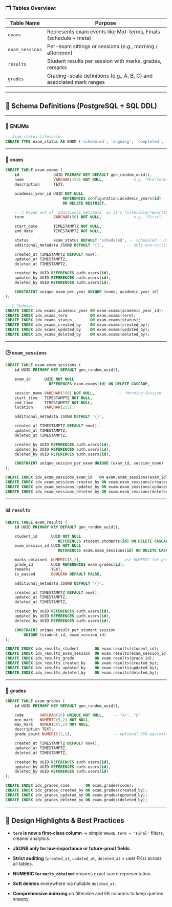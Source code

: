 ### 🗂️ Tables Overview:

|Table Name|Purpose|
|---|---|
|`exams`|Represents exam events like Mid-terms, Finals (schedule + meta)|
|`exam_sessions`|Per-exam sittings or sessions (e.g., morning / afternoon)|
|`results`|Student results per session with marks, grades, remarks|
|`grades`|Grading-scale definitions (e.g., A, B, C) and associated mark ranges|

---

## 📄 Schema Definitions (PostgreSQL + SQL DDL)

---

### 🔧 **ENUMs**

```sql
-- Exam status lifecycle
CREATE TYPE exam_status AS ENUM ('scheduled', 'ongoing', 'completed', 'cancelled');
```

---

### 📅 `exams`

```sql
CREATE TABLE exam.exams (
    id               UUID PRIMARY KEY DEFAULT gen_random_uuid(),
    name             VARCHAR(150) NOT NULL,          -- e.g. "Mid-Term 2025"
    description      TEXT,

    academic_year_id UUID NOT NULL
                         REFERENCES configuration.academic_years(id)
                         ON DELETE RESTRICT,

    -- 🚚 Moved out of `additional_metadata` so it’s filterable/reportable
    term             VARCHAR(50) NOT NULL,           -- e.g. "First", "Second", "Final"

    start_date       TIMESTAMPTZ NOT NULL,
    end_date         TIMESTAMPTZ NOT NULL,

    status           exam_status DEFAULT 'scheduled', -- scheduled | ongoing | completed | cancelled
    additional_metadata JSONB DEFAULT '{}',          -- only non-critical extras

    created_at TIMESTAMPTZ DEFAULT now(),
    updated_at TIMESTAMPTZ,
    deleted_at TIMESTAMPTZ,

    created_by UUID REFERENCES auth.users(id),
    updated_by UUID REFERENCES auth.users(id),
    deleted_by UUID REFERENCES auth.users(id),

    CONSTRAINT unique_exam_per_year UNIQUE (name, academic_year_id)
);

-- 🔎 Indexes
CREATE INDEX idx_exams_academic_year ON exam.exams(academic_year_id);
CREATE INDEX idx_exams_term          ON exam.exams(term);
CREATE INDEX idx_exams_status        ON exam.exams(status);
CREATE INDEX idx_exams_created_by    ON exam.exams(created_by);
CREATE INDEX idx_exams_updated_by    ON exam.exams(updated_by);
CREATE INDEX idx_exams_deleted_by    ON exam.exams(deleted_by);
```

---

### 🕒 `exam_sessions`

```sql
CREATE TABLE exam.exam_sessions (
    id UUID PRIMARY KEY DEFAULT gen_random_uuid(),

    exam_id      UUID NOT NULL
                   REFERENCES exam.exams(id) ON DELETE CASCADE,

    session_name VARCHAR(100) NOT NULL,          -- "Morning Session"
    start_time   TIMESTAMPTZ NOT NULL,
    end_time     TIMESTAMPTZ NOT NULL,
    location     VARCHAR(255),

    additional_metadata JSONB DEFAULT '{}',

    created_at TIMESTAMPTZ DEFAULT now(),
    updated_at TIMESTAMPTZ,
    deleted_at TIMESTAMPTZ,

    created_by UUID REFERENCES auth.users(id),
    updated_by UUID REFERENCES auth.users(id),
    deleted_by UUID REFERENCES auth.users(id),

    CONSTRAINT unique_session_per_exam UNIQUE (exam_id, session_name)
);

CREATE INDEX idx_exam_sessions_exam_id   ON exam.exam_sessions(exam_id);
CREATE INDEX idx_exam_sessions_created_by ON exam.exam_sessions(created_by);
CREATE INDEX idx_exam_sessions_updated_by ON exam.exam_sessions(updated_by);
CREATE INDEX idx_exam_sessions_deleted_by ON exam.exam_sessions(deleted_by);
```

---

### 📊 `results`

```sql
CREATE TABLE exam.results (
    id UUID PRIMARY KEY DEFAULT gen_random_uuid(),

    student_id      UUID NOT NULL
                       REFERENCES student.students(id) ON DELETE CASCADE,
    exam_session_id UUID NOT NULL
                       REFERENCES exam.exam_sessions(id) ON DELETE CASCADE,

    marks_obtained  NUMERIC(5,2),                -- use NUMERIC for precision
    grade_id        UUID REFERENCES exam.grades(id),
    remarks         TEXT,
    is_passed       BOOLEAN DEFAULT FALSE,

    additional_metadata JSONB DEFAULT '{}',

    created_at TIMESTAMPTZ DEFAULT now(),
    updated_at TIMESTAMPTZ,
    deleted_at TIMESTAMPTZ,

    created_by UUID REFERENCES auth.users(id),
    updated_by UUID REFERENCES auth.users(id),
    deleted_by UUID REFERENCES auth.users(id),

    CONSTRAINT unique_result_per_student_session
        UNIQUE (student_id, exam_session_id)
);

CREATE INDEX idx_results_student       ON exam.results(student_id);
CREATE INDEX idx_results_exam_session  ON exam.results(exam_session_id);
CREATE INDEX idx_results_grade         ON exam.results(grade_id);
CREATE INDEX idx_results_created_by    ON exam.results(created_by);
CREATE INDEX idx_results_updated_by    ON exam.results(updated_by);
CREATE INDEX idx_results_deleted_by    ON exam.results(deleted_by);
```

---

### 🏅 `grades`

```sql
CREATE TABLE exam.grades (
    id UUID PRIMARY KEY DEFAULT gen_random_uuid(),

    code       VARCHAR(10) UNIQUE NOT NULL,    -- "A+", "B"
    min_mark   NUMERIC(5,2) NOT NULL,
    max_mark   NUMERIC(5,2) NOT NULL,
    description TEXT,
    grade_point NUMERIC(3,2),                  -- optional GPA equivalent

    created_at TIMESTAMPTZ DEFAULT now(),
    updated_at TIMESTAMPTZ,
    deleted_at TIMESTAMPTZ,

    created_by UUID REFERENCES auth.users(id),
    updated_by UUID REFERENCES auth.users(id),
    deleted_by UUID REFERENCES auth.users(id)
);

CREATE INDEX idx_grades_code       ON exam.grades(code);
CREATE INDEX idx_grades_created_by ON exam.grades(created_by);
CREATE INDEX idx_grades_updated_by ON exam.grades(updated_by);
CREATE INDEX idx_grades_deleted_by ON exam.grades(deleted_by);
```

---

## 📌 Design Highlights & Best Practices

- **`term` is now a first-class column** → simple `WHERE term = 'Final'` filters, cleaner analytics.
    
- **JSONB only for low-importance or future-proof fields**.
    
- **Strict auditing** (`created_at`, `updated_at`, `deleted_at` + user FKs) across all tables.
    
- **NUMERIC for `marks_obtained`** ensures exact score representation.
    
- **Soft deletes** everywhere via nullable `deleted_at`.
    
- **Comprehensive indexing** on filterable and FK columns to keep queries snappy.